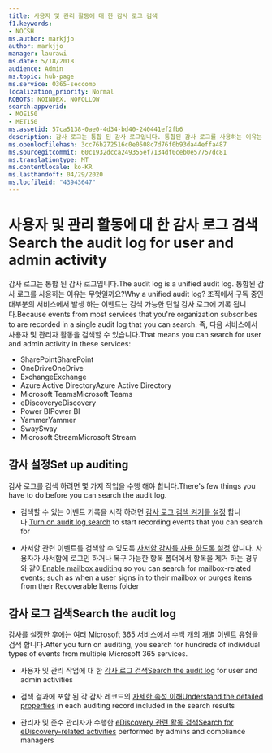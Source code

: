 ```yaml
---
title: 사용자 및 관리 활동에 대 한 감사 로그 검색
f1.keywords:
- NOCSH
ms.author: markjjo
author: markjjo
manager: laurawi
ms.date: 5/18/2018
audience: Admin
ms.topic: hub-page
ms.service: O365-seccomp
localization_priority: Normal
ROBOTS: NOINDEX, NOFOLLOW
search.appverid:
- MOE150
- MET150
ms.assetid: 57ca5138-0ae0-4d34-bd40-240441ef2fb6
description: 감사 로그는 통합 된 감사 로그입니다. 통합된 감사 로그를 사용하는 이유는 무엇일까요? 조직이 구독 하는 대부분의 서비스에서 발생 한 이벤트는 검색 가능한 단일 감사 로그에 기록 됩니다. 즉, 다음 서비스에서 사용자 및 관리자 활동을 검색할 수 있습니다.
ms.openlocfilehash: 3cc76b272516c0e0508c7d76f0b93da44effa487
ms.sourcegitcommit: 60c1932dcca249355ef7134df0ceb0e57757dc81
ms.translationtype: MT
ms.contentlocale: ko-KR
ms.lasthandoff: 04/29/2020
ms.locfileid: "43943647"
---
```

# <a name="search-the-audit-log-for-user-and-admin-activity"></a><span data-ttu-id="95439-106">사용자 및 관리 활동에 대 한 감사 로그 검색</span><span class="sxs-lookup"><span data-stu-id="95439-106">Search the audit log for user and admin activity</span></span>

<span data-ttu-id="95439-107">감사 로그는 통합 된 감사 로그입니다.</span><span class="sxs-lookup"><span data-stu-id="95439-107">The audit log is a unified audit log.</span></span> <span data-ttu-id="95439-108">통합된 감사 로그를 사용하는 이유는 무엇일까요?</span><span class="sxs-lookup"><span data-stu-id="95439-108">Why a unified audit log?</span></span> <span data-ttu-id="95439-109">조직에서 구독 중인 대부분의 서비스에서 발생 하는 이벤트는 검색 가능한 단일 감사 로그에 기록 됩니다.</span><span class="sxs-lookup"><span data-stu-id="95439-109">Because events from most services that you're organization subscribes to are recorded in a single audit log that you can search.</span></span> <span data-ttu-id="95439-110">즉, 다음 서비스에서 사용자 및 관리자 활동을 검색할 수 있습니다.</span><span class="sxs-lookup"><span data-stu-id="95439-110">That means you can search for user and admin activity in these services:</span></span> 
  
- <span data-ttu-id="95439-111">SharePoint</span><span class="sxs-lookup"><span data-stu-id="95439-111">SharePoint</span></span>
- <span data-ttu-id="95439-112">OneDrive</span><span class="sxs-lookup"><span data-stu-id="95439-112">OneDrive</span></span>
- <span data-ttu-id="95439-113">Exchange</span><span class="sxs-lookup"><span data-stu-id="95439-113">Exchange</span></span>
- <span data-ttu-id="95439-114">Azure Active Directory</span><span class="sxs-lookup"><span data-stu-id="95439-114">Azure Active Directory</span></span>
- <span data-ttu-id="95439-115">Microsoft Teams</span><span class="sxs-lookup"><span data-stu-id="95439-115">Microsoft Teams</span></span>
- <span data-ttu-id="95439-116">eDiscovery</span><span class="sxs-lookup"><span data-stu-id="95439-116">eDiscovery</span></span>
- <span data-ttu-id="95439-117">Power BI</span><span class="sxs-lookup"><span data-stu-id="95439-117">Power BI</span></span>
- <span data-ttu-id="95439-118">Yammer</span><span class="sxs-lookup"><span data-stu-id="95439-118">Yammer</span></span>
- <span data-ttu-id="95439-119">Sway</span><span class="sxs-lookup"><span data-stu-id="95439-119">Sway</span></span>
- <span data-ttu-id="95439-120">Microsoft Stream</span><span class="sxs-lookup"><span data-stu-id="95439-120">Microsoft Stream</span></span>
   
 ## <a name="set-up-auditing"></a><span data-ttu-id="95439-121">감사 설정</span><span class="sxs-lookup"><span data-stu-id="95439-121">Set up auditing</span></span>
  
<span data-ttu-id="95439-122">감사 로그를 검색 하려면 몇 가지 작업을 수행 해야 합니다.</span><span class="sxs-lookup"><span data-stu-id="95439-122">There's few things you have to do before you can search the audit log.</span></span>
  
- <span data-ttu-id="95439-123">검색할 수 있는 이벤트 기록을 시작 하려면 [감사 로그 검색 켜기를 설정](turn-audit-log-search-on-or-off.md) 합니다.</span><span class="sxs-lookup"><span data-stu-id="95439-123">[Turn on audit log search](turn-audit-log-search-on-or-off.md) to start recording events that you can search for</span></span> 
    
- <span data-ttu-id="95439-124">사서함 관련 이벤트를 검색할 수 있도록 [사서함 감사를 사용 하도록 설정](enable-mailbox-auditing.md) 합니다. 사용자가 사서함에 로그인 하거나 복구 가능한 항목 폴더에서 항목을 제거 하는 경우와 같이</span><span class="sxs-lookup"><span data-stu-id="95439-124">[Enable mailbox auditing](enable-mailbox-auditing.md) so you can search for mailbox-related events; such as when a user signs in to their mailbox or purges items from their Recoverable Items folder</span></span> 
    
 ## <a name="search-the-audit-log"></a><span data-ttu-id="95439-125">감사 로그 검색</span><span class="sxs-lookup"><span data-stu-id="95439-125">Search the audit log</span></span>
  
<span data-ttu-id="95439-126">감사를 설정한 후에는 여러 Microsoft 365 서비스에서 수백 개의 개별 이벤트 유형을 검색 합니다.</span><span class="sxs-lookup"><span data-stu-id="95439-126">After you turn on auditing, you search for hundreds of individual types of events from multiple Microsoft 365 services.</span></span>
  
- <span data-ttu-id="95439-127">사용자 및 관리 작업에 대 한 [감사 로그 검색](search-the-audit-log-in-security-and-compliance.md)</span><span class="sxs-lookup"><span data-stu-id="95439-127">[Search the audit log](search-the-audit-log-in-security-and-compliance.md) for user and admin activities</span></span> 
    
- <span data-ttu-id="95439-128">검색 결과에 포함 된 각 감사 레코드의 [자세한 속성 이해](detailed-properties-in-the-office-365-audit-log.md)</span><span class="sxs-lookup"><span data-stu-id="95439-128">[Understand the detailed properties](detailed-properties-in-the-office-365-audit-log.md) in each auditing record included in the search results</span></span> 
    
- <span data-ttu-id="95439-129">관리자 및 준수 관리자가 수행한 [eDiscovery 관련 활동 검색](search-for-ediscovery-activities-in-the-audit-log.md)</span><span class="sxs-lookup"><span data-stu-id="95439-129">[Search for eDiscovery-related activities](search-for-ediscovery-activities-in-the-audit-log.md) performed by admins and compliance managers</span></span> 
